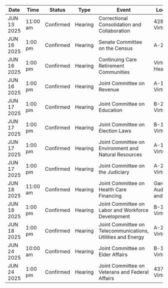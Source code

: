 | Date | Time | Status | Type | Event | Location |
|------|------|--------|------|--------|----------|
| JUN 13 2025 | 11:00 am | Confirmed | Hearing | Correctional Consolidation and Collaboration | 428            and Virtual |
| JUN 16 2025 | 1:00 pm | Confirmed | Hearing | Senate Committee on the Census | A-2 |
| JUN 16 2025 | 1:00 pm | Confirmed | Hearing | Continuing Care Retirement Communities | Virtual Hearing |
| JUN 16 2025 | 1:00 pm | Confirmed | Hearing | Joint Committee on Revenue | A-1                                                                                      and Virtual |
| JUN 17 2025 | 1:00 pm | Confirmed | Hearing | Joint Committee on Education | B-2            and Virtual |
| JUN 17 2025 | 1:00 pm | Confirmed | Hearing | Joint Committee on Election Laws | B-1                               and Virtual |
| JUN 17 2025 | 1:00 pm | Confirmed | Hearing | Joint Committee on Environment and Natural Resources | A-1                                                                                      and Virtual |
| JUN 17 2025 | 1:00 pm | Confirmed | Hearing | Joint Committee on the Judiciary | A-2                                                                                                  and Virtual |
| JUN 18 2025 | 11:00 am | Confirmed | Hearing | Joint Committee on Health Care Financing | Gardner Auditorium                                           and Virtual |
| JUN 18 2025 | 1:00 pm | Confirmed | Hearing | Joint Committee on Labor and Workforce Development | B-1                               and Virtual |
| JUN 18 2025 | 1:00 pm | Confirmed | Hearing | Joint Committee on Telecommunications, Utilities and Energy | A-2                                                                                                  and Virtual |
| JUN 24 2025 | 10:00 am | Confirmed | Hearing | Joint Committee on Elder Affairs | B-1                               and Virtual |
| JUN 24 2025 | 1:00 pm | Confirmed | Hearing | Joint Committee on Veterans and Federal Affairs | 437   and Virtual |
